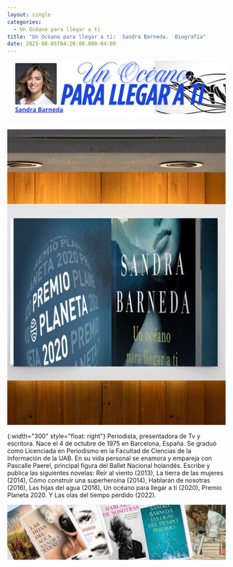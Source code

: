 ```yaml
---
layout: single
categories:
  - Un Océano para llegar a ti
title: "Un Océano para llegar a ti:  Sandra Barneda.  Biografía"
date: 2025-08-05T04:20:00.000-04:00
---
```

![](/assets/img/banner-un-oceano-para-llegar-a-ti.png)

![](/assets/img/premio-planeta-2000.png){:width="300" style="float: right"} Periodista, presentadora de Tv y escritora. Nace el 4 de octubre de 1975 en Barcelona, España. 
Se graduó como Licenciada en Periodismo en la Facultad de Ciencias de la Información de la UAB. 
En su vida personal se enamora y empareja con Pascalle Paerel, principal figura del Ballet Nacional holandés. Escribe y publica las siguientes novelas: Reír al viento (2013), La tierra de las mujeres (2014), Cómo construir una superheroína (2014), Hablarán de nosotras (2016), Las hijas del agua (2018), Un océano para llegar a ti (2020), Premio Planeta 2020. Y Las olas del tiempo perdido (2022).

![](/assets/img/los-libro-de-sandra.png)
